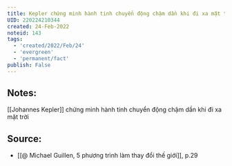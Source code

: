 ```yaml
---
title: Kepler chứng minh hành tinh chuyển động chậm dần khi đi xa mặt trời
UID: 220224210344
created: 24-Feb-2022
noteid: 143
tags:
  - 'created/2022/Feb/24'
  - 'evergreen'
  - 'permanent/fact'
publish: False
---
```

## Notes:
[[Johannes Kepler]] chứng minh hành tinh chuyển động chậm dần khi đi xa mặt trời

## Source:
- [[@ Michael Guillen, 5 phương trình làm thay đổi thế giới]], p.29




